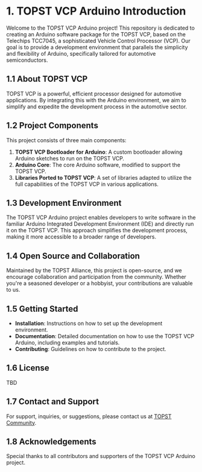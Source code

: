 # 1. TOPST VCP Arduino Introduction 

Welcome to the TOPST VCP Arduino project! This repository is dedicated to creating an Arduino software package for the TOPST VCP, based on the Telechips TCC7045, a sophisticated Vehicle Control Processor (VCP). Our goal is to provide a development environment that parallels the simplicity and flexibility of Arduino, specifically tailored for automotive semiconductors.

## 1.1 About TOPST VCP 
TOPST VCP is a powerful, efficient processor designed for automotive applications. By integrating this with the Arduino environment, we aim to simplify and expedite the development process in the automotive sector.

## 1.2 Project Components 
This project consists of three main components:
1. **TOPST VCP Bootloader for Arduino**: A custom bootloader allowing Arduino sketches to run on the TOPST VCP.
2. **Arduino Core**: The core Arduino software, modified to support the TOPST VCP.
3. **Libraries Ported to TOPST VCP**: A set of libraries adapted to utilize the full capabilities of the TOPST VCP in various applications.

## 1.3 Development Environment 
The TOPST VCP Arduino project enables developers to write software in the familiar Arduino Integrated Development Environment (IDE) and directly run it on the TOPST VCP. This approach simplifies the development process, making it more accessible to a broader range of developers.

## 1.4 Open Source and Collaboration 
Maintained by the TOPST Alliance, this project is open-source, and we encourage collaboration and participation from the community. Whether you're a seasoned developer or a hobbyist, your contributions are valuable to us.

## 1.5 Getting Started 
- **Installation**: Instructions on how to set up the development environment.
- **Documentation**: Detailed documentation on how to use the TOPST VCP Arduino, including examples and tutorials.
- **Contributing**: Guidelines on how to contribute to the project.

## 1.6 License 
TBD

## 1.7 Contact and Support 
For support, inquiries, or suggestions, please contact us at [TOPST Community](https://community.topst.ai/).

## 1.8 Acknowledgements 
Special thanks to all contributors and supporters of the TOPST VCP Arduino project.
